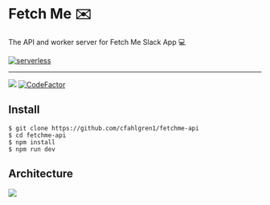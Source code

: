 # Fetch Me ✉️

The API and worker server for Fetch Me Slack App 💻

[![serverless](http://public.serverless.com/badges/v3.svg)](http://www.serverless.com)

---

![](https://img.shields.io/badge/express.js-4.x-red?logo=express.js&style=for-the-badge)
[![CodeFactor](https://www.codefactor.io/repository/github/cfahlgren1/fetchme-api/badge?s=0be23890debc69f6d24a4092ebf48894a079ab1e&style=for-the-badge)](https://www.codefactor.io/repository/github/cfahlgren1/fetchme-api)

## Install

    $ git clone https://github.com/cfahlgren1/fetchme-api
    $ cd fetchme-api
    $ npm install
    $ npm run dev

## Architecture

![](https://i.ibb.co/c889nfF/lambda-architecture.png)

